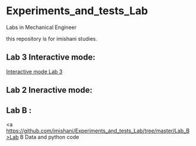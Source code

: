 # Experiments_and_tests_Lab
Labs in Mechanical Engineer

this repository is for imishani studies.


## Lab 3 Interactive mode:
<a href="https://gesis.mybinder.org/binder/v2/gh/imishani/Experiments_and_tests_Lab/0add8b5656b817c9540f3e2f5ce1119e97bcd550">Interactive mode Lab 3</a>

## Lab 2 Ineractive mode:

## Lab B :
<a https://github.com/imishani/Experiments_and_tests_Lab/tree/master/Lab_B>Lab B Data and python code </a>
